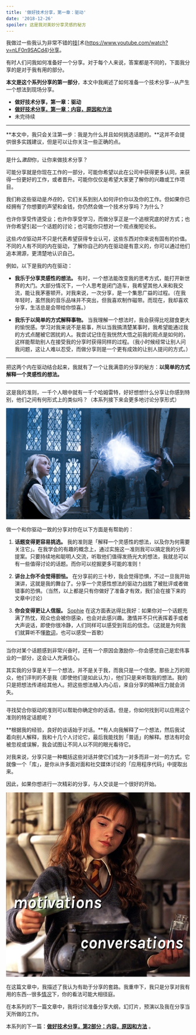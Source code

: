 ```yaml
---
title: '做好技术分享，第一章：驱动'
date: '2018-12-26'
spoiler: 这是我对美妙分享灵感的秘方
---
```


我做过一些我认为非常不错的[技](https://www.youtube.com/watch?v=xsSnOQynTHs)[术(https://www.youtube.com/watch?v=nLF0n9SACd4)[分享](https://www.youtube.com/watch?v=dpw9EHDh2bM)。

有时人们问我如何准备好一个分享。对于每个人来说，答案都是不同的，下面我分享的是对于我有用的部分。

**本文是这个系列分享的第一部分**，本文中我阐述了如何准备一个技术分享--从产生一个想法到现场分享。

* **做好技术分享，第一章：驱动**
* **[做好技术分享，第一章：内容，原因和方法](/preparing-for-tech-talk-part-2-what-why-and-how/)**
* 未完待续

<p />

---

**本文中，我只会关注第一步：我是为什么并且如何挑选话题的。**这并不会提供很多实践建议，但是可以让你关注一些正确的点。

---

是什么*激励*你，让你来做技术分享？

可能分享就是你现在工作的一部分，可能你希望以此在公司中获得更多认同，来获得一份更好的工作，或者晋升。可能你仅仅是希望大家更了解你的兴趣或工作项目。

我们称这些驱动是*外在*的，它们关系到别人如何评价你以及你的工作。但如果你已经拥有了你想要的声望和金钱，你仍然会做一个技术分享吗？为什么？

也许你享受传道受业；也许你享受学习，而做分享正是一个追根究底的好方式；也许你希望引起一个话题的讨论；也可能你只想对一个观点衡短论长。

这些*内在*驱动并不只是代表希望获得专业认可，这些东西对你来说有固有的价值。不同的人有不同的内在驱动，了解你自己的内在驱动是有意义的，你可以通过他们追本溯源，更清楚地认识自己。

例如，以下是我的内在驱动：

* **我乐于分享灵感性的想法。** 有时，一个想法能改变我的思考方式，能打开新世界的大门。大部分情况下，一个人思考是闭门造车，我希望其他人来和我交流，能让我茅塞顿开。对我来说，一次分享，是一个集思广益的过程。（在我年轻时，虽然我的音乐品味并不突出，但我喜欢制作磁带。而现在，我却喜欢分享，生活总是会带给你惊喜。）

* **我乐于以简单的方式解释事物。** 当我理解一个想法时，我会获得比吃甜食更大的愉悦感。学习对我来说不是易事，所以当我搞清楚某事时，我希望能通过我的方式点醒被它困扰的人。我尝试记住在我恍然大悟之前我的观点是如何的，这样能帮助别人在接受我的分享时获得同样的过程。（我小时候经常让别人问我问题，这让人难以忍受，而做分享则是一个更有成效的让别人提问的方式。）

---

把这两个内在驱动结合起来，我就有了一个让我满意的分享的秘方：**以简单的方式解释一个灵感性的想法。**

---

这是我的准则，一千个人眼中就有一千个哈姆雷特，好好想想什么分享让你感到特别，他们之间有何形式上的类似吗？（本系列接下来会更多地讨论分享形式）

![Luna Lovegood invoking a Patronus Charm. Image © 2007 Warner Bros. Ent](./patronus.jpg)

做一个和你驱动一致的分享对你在以下方面是有帮助的：

1. **话题变得更容易挑选。** 我的准则是「解释一个灵感性的想法，以及你为何需要关注它」。在我学会的有趣的概念上，通过实施这一准则我可以搞定我的分享提案。只要持续地和聪明人交流，听取他们值得发扬光大的想法，我就总可以有一些值得讨论的话题。而你可以挖掘更多可能的准则！

2. **讲台上你不会觉得胆怯。** 在分享前的三十秒，我会觉得恐惧，不过一旦我开始演讲，这就是我的舞台了。分享一个灵感性想法的驱动力战胜了被批评或者做错事的恐惧。（当然，以上都是只有你做好了准备才有效，我们会在接下来的文章中讨论）

3. **你会变得更让人信服。** [Sophie](https://mobile.twitter.com/sophiebits/status/1077723835481284608) 在这方面表达得比我好：如果你对一个话题充满了热忱，观众也会被你感染，也会对此感兴趣。激情并不只代表挥着手或者大声说话，即使你很冷静，人们同样可以感受到背后的信念。（这就是为何我们就算听不懂[歌词](https://www.youtube.com/watch?v=6SWIwW9mg8s)，也可以感受一首歌）

---

当你对某个话题感到非常兴奋时，还有一个原因会激励你--你会感觉自己是宏伟事业的一部分，这会让人充满信心。

其实我的分享是关于一个想法，并不是关于我，而我只是一个信使。那些上万的观众，他们评判的不是我（即使他们是如此认为），他们只是来听取我的想法。我的只是把想法传递给其他人。把这些想法植入内心后，来自分享的精神压力就会消失。

---

寻找契合你驱动的准则可以帮助你确定你的话语。但是，你如何找到可以应用这个准则的特定话题呢？

**根据我的经验，良好的谈话始于对话。**有人向我解释了一个想法，然后我试着向别人解释，我和十几个人讨论它，最后我能找到「普适」的解释。想法有时会被忽视或误解，我会试图让不同人以不同的眼光看待它。 

对我来说，分享只是一种概括这些对话并使它们成为一对多而非一对一的方式。它就像一个「库」，是你从许多面对面和社交媒体讨论的「应用程序代码」中提取出来。 

因此，如果你想进行一次精彩的分享，与人交谈是一个很好的开始。

![Hermione Granger making a potion. Vials have text imposed on top: "motivations" and "conversations". Cauldron is a metaphor for your talk. Image © 2001 Warner Bros. Ent](./cauldron.jpg)

在这篇文章中，我描述了我认为有助于分享的套路。我重申下，我只是分享对我有用的东西--很多[情况](https://mobile.twitter.com/jackiehluo/status/1077717283026411520)下，你的看法可能大相径庭。 

在本系列的下一篇文章中，我将讨论准备分享大纲，幻灯片，预演以及我在分享当天所做的工作。

本系列的下一篇：**[做好技术分享，第2部分：内容，原因和方法](/preparing-for-tech-talk-part-2-what-why-and-how/)** 。
